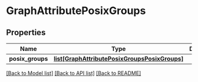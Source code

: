 # GraphAttributePosixGroups

## Properties
Name | Type | Description | Notes
------------ | ------------- | ------------- | -------------
**posix_groups** | [**list[GraphAttributePosixGroupsPosixGroups]**](GraphAttributePosixGroupsPosixGroups.md) |  | [optional] 

[[Back to Model list]](../README.md#documentation-for-models) [[Back to API list]](../README.md#documentation-for-api-endpoints) [[Back to README]](../README.md)

